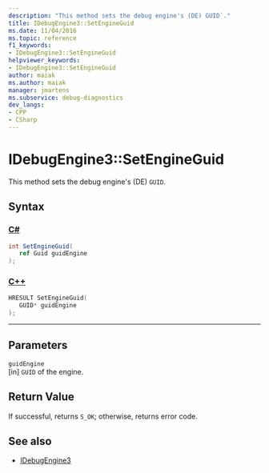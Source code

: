 ```yaml
---
description: "This method sets the debug engine's (DE) GUID`."
title: IDebugEngine3::SetEngineGuid
ms.date: 11/04/2016
ms.topic: reference
f1_keywords:
- IDebugEngine3::SetEngineGuid
helpviewer_keywords:
- IDebugEngine3::SetEngineGuid
author: maiak
ms.author: maiak
manager: jmartens
ms.subservice: debug-diagnostics
dev_langs:
- CPP
- CSharp
---
```

# IDebugEngine3::SetEngineGuid

This method sets the debug engine's (DE) `GUID`.

## Syntax

### [C#](#tab/csharp)
```csharp
int SetEngineGuid(
   ref Guid guidEngine
);
```
### [C++](#tab/cpp)
```cpp
HRESULT SetEngineGuid(
   GUID* guidEngine
);
```
---

## Parameters
`guidEngine`\
[in] `GUID` of the engine.

## Return Value
 If successful, returns `S_OK`; otherwise, returns error code.

## See also
- [IDebugEngine3](../../../extensibility/debugger/reference/idebugengine3.md)

